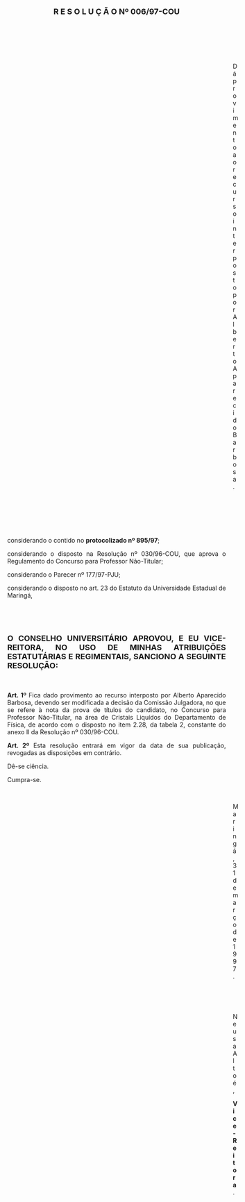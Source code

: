 <BODY>

<B><FONT SIZE=4><P ALIGN="CENTER">R E S O L U &Ccedil; &Atilde; O   Nº 006/97-COU</P>
</B></FONT>
<P>&nbsp;</P>
<P>&nbsp;</P>
<P>&nbsp;</P><DIR>
<DIR>
<DIR>
<DIR>
<DIR>
<DIR>
<DIR>
<DIR>
<DIR>
<DIR>
<DIR>
<DIR>
<DIR>

<P ALIGN="JUSTIFY">D&aacute; provimento ao recurso interposto por Alberto Aparecido Barbosa.</P>

<P>&nbsp;</P>
<P>&nbsp;</P>
<P>&nbsp;</P></DIR>
</DIR>
</DIR>
</DIR>
</DIR>
</DIR>
</DIR>
</DIR>
</DIR>
</DIR>
</DIR>
</DIR>
</DIR>

<P>&#9;&#9;considerando o contido no <B>protocolizado nº 895/97</B>;</P>
<P ALIGN="JUSTIFY">&#9;&#9;considerando o disposto na Resolu&ccedil;&atilde;o nº 030/96-COU, que aprova o Regulamento do Concurso para Professor N&atilde;o-Titular;</P>
<P>&#9;&#9;considerando o Parecer nº 177/97-PJU;</P>
<P ALIGN="JUSTIFY">&#9;&#9;considerando o disposto no art. 23 do Estatuto da Universidade Estadual de Maring&aacute;,</P>
<P ALIGN="JUSTIFY"></P>
<P ALIGN="JUSTIFY">&nbsp;</P>
<P ALIGN="JUSTIFY">&nbsp;</P>
<B><FONT SIZE=4><P ALIGN="JUSTIFY">O CONSELHO UNIVERSIT&Aacute;RIO APROVOU, E EU VICE-REITORA, NO USO DE MINHAS ATRIBUI&Ccedil;&Otilde;ES ESTATUT&Aacute;RIAS E REGIMENTAIS, SANCIONO A SEGUINTE RESOLU&Ccedil;&Atilde;O:</P>
</B></FONT><P ALIGN="JUSTIFY"></P>
<P ALIGN="JUSTIFY">&nbsp;</P>
<P ALIGN="JUSTIFY">&#9;&#9;<B>Art. 1º </B>Fica dado provimento ao recurso interposto por Alberto Aparecido Barbosa, devendo ser modificada a decis&atilde;o da Comiss&atilde;o Julgadora, no que se refere &agrave; nota da prova de t&iacute;tulos do candidato, no Concurso para Professor N&atilde;o-Titular, na &aacute;rea de Cristais Liqu&iacute;dos do Departamento de F&iacute;sica, de acordo com o disposto no item 2.28, da tabela 2, constante do anexo II da Resolu&ccedil;&atilde;o nº 030/96-COU.</P>
<P ALIGN="JUSTIFY">&#9;&#9;<B>Art. 2º</B> Esta resolu&ccedil;&atilde;o entrar&aacute; em vigor da data de sua publica&ccedil;&atilde;o, revogadas as disposi&ccedil;&otilde;es em contr&aacute;rio.</P>
<P>&#9;&#9;D&ecirc;-se ci&ecirc;ncia.</P>
<P>&#9;&#9;Cumpra-se.</P>

<P>&nbsp;</P><DIR>
<DIR>
<DIR>
<DIR>
<DIR>
<DIR>
<DIR>
<DIR>
<DIR>
<DIR>
<DIR>
<DIR>
<DIR>

<P>Maring&aacute;, 31 de mar&ccedil;o de 1997.</P>

<P>&nbsp;</P>
<P>&nbsp;</P>
<P>Neusa Alto&eacute;,</P>
<B><P>Vice-Reitora</B>.</P></DIR>
</DIR>
</DIR>
</DIR>
</DIR>
</DIR>
</DIR>
</DIR>
</DIR>
</DIR>
</DIR>
</DIR>
</DIR>
</BODY>
